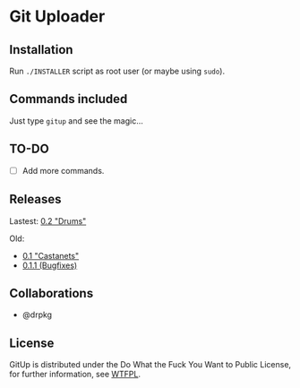 # Git Uploader

## Installation

Run `./INSTALLER` script as root user (or maybe using `sudo`).

## Commands included

Just type `gitup` and see the magic...

## TO-DO

- [ ] Add more commands.

## Releases

Lastest: [0.2 "Drums"](https://github.com/feskyde/gitup/releases/tag/v0.2)

Old:
- [0.1 "Castanets"](https://github.com/feskyde/gitup/releases/tag/v0.1)
 - [0.1.1 (Bugfixes)](https://github.com/feskyde/gitup/releases/tag/v0.1.1)

## Collaborations

- @drpkg

## License

GitUp is distributed under the Do What the Fuck You Want to Public License, for further information, see [WTFPL](http://www.wtfpl.net/).
